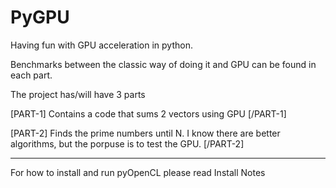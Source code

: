 PyGPU
====

Having fun with GPU acceleration in python.

Benchmarks between the classic way of doing it and GPU can be found in each part.

The project has/will have 3 parts

[PART-1]
	Contains a code that sums 2 vectors using GPU
[/PART-1]


[PART-2]
	Finds the prime numbers until N.
	I know there are better algorithms, but the porpuse is to test the GPU. 
[/PART-2]

-------------------------------------------------------------------------
For how to install and run pyOpenCL please read Install Notes
